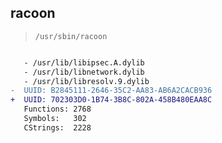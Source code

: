## racoon

> `/usr/sbin/racoon`

```diff

   - /usr/lib/libipsec.A.dylib
   - /usr/lib/libnetwork.dylib
   - /usr/lib/libresolv.9.dylib
-  UUID: B2845111-2646-35C2-AA83-AB6A2CACB936
+  UUID: 702303D0-1B74-3B8C-802A-458B480EAA8C
   Functions: 2768
   Symbols:   302
   CStrings:  2228

```
